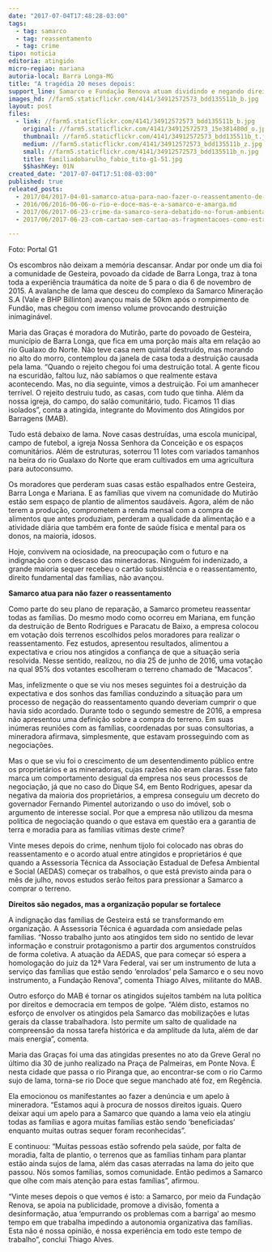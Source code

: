 ```yaml
---
date: "2017-07-04T17:48:28-03:00"
tags:
  - tag: samarco
  - tag: reassentamento
  - tag: crime
tipo: noticia
editoria: atingido
micro-regiao: mariana
autoria-local: Barra Longa-MG
title: "A tragédia 20 meses depois:                                                                nenhum tijolo no reassentamento de Gesteira"
support_line: Samarco e Fundação Renova atuam dividindo e negando direitos.                                                                  Atingidos buscam se organizar e construir protagonismo.
images_hd: //farm5.staticflickr.com/4141/34912572573_bdd135511b_b.jpg
layout: post
files:
  - link: //farm5.staticflickr.com/4141/34912572573_bdd135511b_b.jpg
    original: //farm5.staticflickr.com/4141/34912572573_15e381480d_o.jpg
    thumbnail: //farm5.staticflickr.com/4141/34912572573_bdd135511b_t.jpg
    medium: //farm5.staticflickr.com/4141/34912572573_bdd135511b_z.jpg
    small: //farm5.staticflickr.com/4141/34912572573_bdd135511b_n.jpg
    title: familiadobarulho_fabio_tito-g1-51.jpg
    $$hashKey: 01N
created_date: "2017-07-04T17:51:08-03:00"
published: true
releated_posts:
  - 2017/04/2017-04-01-samarco-atua-para-nao-fazer-o-reassentamento-de-gesteira.md
  - 2016/06/2016-06-06-o-rio-e-doce-mas-e-a-samarco-e-amarga.md
  - 2017/06/2017-06-23-crime-da-samarco-sera-debatido-no-forum-ambiental-durante-o-19o-fica.md
  - 2017/06/2017-06-23-com-cartao-sem-cartao-as-fragmentacoes-como-estrategia-de-controle-do-territorio-pela-samarco-vale-bhp.md

---
```

<p>Foto: Portal G1</p>

<p>Os escombros n&atilde;o deixam a mem&oacute;ria descansar. Andar por onde um dia foi a comunidade de Gesteira, povoado da cidade de Barra Longa, traz &agrave; tona toda a experi&ecirc;ncia traum&aacute;tica da noite de 5 para o dia 6 de novembro de 2015. A avalanche de lama que desceu do complexo da Samarco Minera&ccedil;&atilde;o S.A (Vale e BHP Billinton) avan&ccedil;ou mais de 50km ap&oacute;s o rompimento de Fund&atilde;o, mas chegou com imenso volume provocando destrui&ccedil;&atilde;o inimagin&aacute;vel.</p>

<p>Maria das Gra&ccedil;as &eacute; moradora do Mutir&atilde;o, parte do povoado de Gesteira, munic&iacute;pio de Barra Longa, que fica em uma por&ccedil;&atilde;o mais alta em rela&ccedil;&atilde;o ao rio Gualaxo do Norte. N&atilde;o teve casa nem quintal destru&iacute;do, mas morando no alto do morro, contemplou da janela de casa toda a destrui&ccedil;&atilde;o causada pela lama. &ldquo;Quando o rejeito chegou foi uma destrui&ccedil;&atilde;o total. A gente ficou na escurid&atilde;o, faltou luz, n&atilde;o sab&iacute;amos o que realmente estava acontecendo. Mas, no dia seguinte, vimos a destrui&ccedil;&atilde;o. Foi um amanhecer terr&iacute;vel. O rejeito destruiu tudo, as casas, com tudo que tinha. Al&eacute;m da nossa igreja, do campo, do sal&atilde;o comunit&aacute;rio, tudo. Ficamos 11 dias isolados&rdquo;, conta a atingida, integrante do Movimento dos Atingidos por Barragens (MAB).</p>

<p>Tudo est&aacute; debaixo de lama. Nove casas destru&iacute;das, uma escola municipal, campo de futebol, a igreja Nossa Senhora da Concei&ccedil;&atilde;o e os espa&ccedil;os comunit&aacute;rios. Al&eacute;m de estruturas, soterrou 11 lotes com variados tamanhos na beira do rio Gualaxo do Norte que eram cultivados em uma agricultura para autoconsumo.</p>

<p>Os moradores que perderam suas casas est&atilde;o espalhados entre Gesteira, Barra Longa e Mariana. E as fam&iacute;lias que vivem na comunidade do Mutir&atilde;o est&atilde;o sem espa&ccedil;o de plantio de alimentos saud&aacute;veis. Agora, al&eacute;m de n&atilde;o terem a produ&ccedil;&atilde;o, comprometem a renda mensal com a compra de alimentos que antes produziam, perderam a qualidade da alimenta&ccedil;&atilde;o e a atividade di&aacute;ria que tamb&eacute;m era fonte de sa&uacute;de f&iacute;sica e mental para os donos, na maioria, idosos.</p>

<p>Hoje, convivem na ociosidade, na preocupa&ccedil;&atilde;o com o futuro e na indigna&ccedil;&atilde;o com o descaso das mineradoras. Ningu&eacute;m foi indenizado, a grande maioria sequer recebeu o cart&atilde;o subsist&ecirc;ncia e o reassentamento, direito fundamental das fam&iacute;lias, n&atilde;o avan&ccedil;ou.</p>

<p><strong>Samarco atua para n&atilde;o fazer o reassentamento</strong></p>

<p>Como parte do seu plano de repara&ccedil;&atilde;o, a Samarco prometeu reassentar todas as fam&iacute;lias. Do mesmo modo como ocorreu em Mariana, em fun&ccedil;&atilde;o da destrui&ccedil;&atilde;o de Bento Rodrigues e Paracatu de Baixo, a empresa colocou em vota&ccedil;&atilde;o dois terrenos escolhidos pelos moradores para realizar o reassentamento. Fez estudos, apresentou resultados, alimentou a expectativa e criou nos atingidos a confian&ccedil;a de que a situa&ccedil;&atilde;o seria resolvida. Nesse sentido, realizou, no dia 25 de junho de 2016, uma vota&ccedil;&atilde;o na qual 95% dos votantes escolheram o terreno chamado de &ldquo;Macacos&rdquo;.</p>

<p>Mas, infelizmente o que se viu nos meses seguintes foi a destrui&ccedil;&atilde;o da expectativa e dos sonhos das fam&iacute;lias conduzindo a situa&ccedil;&atilde;o para um processo de nega&ccedil;&atilde;o do reassentamento quando deveriam cumprir o que havia sido acordado. Durante todo o segundo semestre de 2016, a empresa n&atilde;o apresentou uma defini&ccedil;&atilde;o sobre a compra do terreno. Em suas in&uacute;meras reuni&otilde;es com as fam&iacute;lias, coordenadas por suas consultorias, a mineradora afirmava, simplesmente, que estavam prosseguindo com as negocia&ccedil;&otilde;es.</p>

<p>Mas o que se viu foi o crescimento de um desentendimento p&uacute;blico entre os propriet&aacute;rios e as mineradoras, cujas raz&otilde;es n&atilde;o eram claras. Esse fato marca um comportamento desigual da empresa nos seus processos de negocia&ccedil;&atilde;o, j&aacute; que no caso do Dique S4, em Bento Rodrigues, apesar da negativa da maioria dos propriet&aacute;rios, a empresa conseguiu um decreto do governador Fernando Pimentel autorizando o uso do im&oacute;vel, sob o argumento de interesse social. Por que a empresa n&atilde;o utilizou da mesma pol&iacute;tica de negocia&ccedil;&atilde;o quando o que estava em quest&atilde;o era a garantia de terra e moradia para as fam&iacute;lias v&iacute;timas deste crime?</p>

<p>Vinte meses depois do crime, nenhum tijolo foi colocado nas obras do reassentamento e o acordo atual entre atingidos e propriet&aacute;rios &eacute; que quando a Assessoria T&eacute;cnica da Associa&ccedil;&atilde;o Estadual de Defesa Ambiental e Social (AEDAS) come&ccedil;ar os trabalhos, o que est&aacute; previsto ainda para o m&ecirc;s de julho, novos estudos ser&atilde;o feitos para pressionar a Samarco a comprar o terreno.</p>

<p><strong>Direitos s&atilde;o negados, mas a organiza&ccedil;&atilde;o popular se fortalece</strong></p>

<p>A indigna&ccedil;&atilde;o das fam&iacute;lias de Gesteira est&aacute; se transformando em organiza&ccedil;&atilde;o. A Assessoria T&eacute;cnica &eacute; aguardada com ansiedade pelas fam&iacute;lias. &ldquo;Nosso trabalho junto aos atingidos tem sido no sentido de levar informa&ccedil;&atilde;o e construir protagonismo a partir dos argumentos constru&iacute;dos de forma coletiva. A atua&ccedil;&atilde;o da AEDAS, que para come&ccedil;ar s&oacute; espera a homologa&ccedil;&atilde;o do juiz da 12&ordf; Vara Federal, vai ser um instrumento de luta a servi&ccedil;o das fam&iacute;lias que est&atilde;o sendo &lsquo;enrolados&rsquo; pela Samarco e o seu novo instrumento, a Funda&ccedil;&atilde;o Renova&rdquo;, comenta Thiago Alves, militante do MAB.</p>

<p>Outro esfor&ccedil;o do MAB &eacute; tornar os atingidos sujeitos tamb&eacute;m na luta pol&iacute;tica por direitos e democracia em tempos de golpe. &ldquo;Al&eacute;m disto, estamos no esfor&ccedil;o de envolver os atingidos pela Samarco das mobiliza&ccedil;&otilde;es e lutas gerais da classe trabalhadora. Isto permite um salto de qualidade na compreens&atilde;o da nossa tarefa hist&oacute;rica e da amplitude da luta, al&eacute;m de dar mais energia&rdquo;, comenta.</p>

<p>Maria das Gra&ccedil;as foi uma das atingidas presentes no ato da Greve Geral no &uacute;ltimo dia 30 de junho realizado na Pra&ccedil;a de Palmeiras, em Ponte Nova. &Eacute; nesta cidade que passa o rio Piranga que, ao encontrar-se com o rio Carmo sujo de lama, torna-se rio Doce que segue manchado at&eacute; foz, em Reg&ecirc;ncia.</p>

<p>Ela emocionou os manifestantes ao fazer a den&uacute;ncia e um apelo &agrave; mineradora. &ldquo;Estamos aqui &agrave; procura de nossos direitos iguais. Quero deixar aqui um apelo para a Samarco que quando a lama veio ela atingiu todas as fam&iacute;lias e agora muitas fam&iacute;lias est&atilde;o sendo &lsquo;beneficiadas&rsquo; enquanto muitas outras sequer foram reconhecidas&rdquo;.</p>

<p>E continuou: &ldquo;Muitas pessoas est&atilde;o sofrendo pela sa&uacute;de, por falta de moradia, falta de plantio, o terrenos que as fam&iacute;lias tinham para plantar est&atilde;o ainda sujos de lama, al&eacute;m das casas aterradas na lama do jeito que passou. N&oacute;s somos fam&iacute;lias, somos comunidade. Ent&atilde;o pedimos a Samarco que olhe com mais aten&ccedil;&atilde;o para estas fam&iacute;lias&rdquo;, afirmou.</p>

<p>&ldquo;Vinte meses depois o que vemos &eacute; isto: a Samarco, por meio da Funda&ccedil;&atilde;o Renova, se apoia na publicidade, promove a divis&atilde;o, fomenta a desinforma&ccedil;&atilde;o, atua &lsquo;empurrando os problemas com a barriga&rsquo; ao mesmo tempo em que trabalha impedindo a autonomia organizativa das fam&iacute;lias. Esta n&atilde;o &eacute; nossa opini&atilde;o, &eacute; nossa experi&ecirc;ncia em todo este tempo de trabalho&rdquo;, conclui Thiago Alves.&nbsp;</p>
